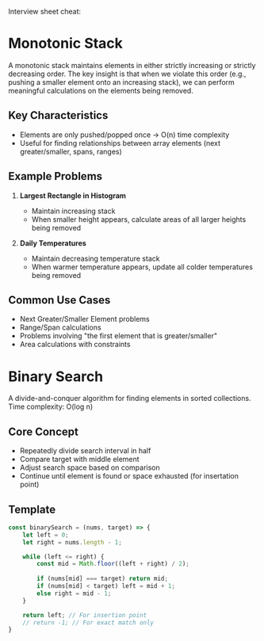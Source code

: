 Interview sheet cheat:

# Monotonic Stack

A monotonic stack maintains elements in either strictly increasing or strictly decreasing order. The key insight is that when we violate this order (e.g., pushing a smaller element onto an increasing stack), we can perform meaningful calculations on the elements being removed.

## Key Characteristics
- Elements are only pushed/popped once → O(n) time complexity
- Useful for finding relationships between array elements (next greater/smaller, spans, ranges)

## Example Problems
1. **Largest Rectangle in Histogram**
    - Maintain increasing stack
    - When smaller height appears, calculate areas of all larger heights being removed

2. **Daily Temperatures**
    - Maintain decreasing temperature stack
    - When warmer temperature appears, update all colder temperatures being removed

## Common Use Cases
- Next Greater/Smaller Element problems
- Range/Span calculations
- Problems involving "the first element that is greater/smaller"
- Area calculations with constraints

# Binary Search

A divide-and-conquer algorithm for finding elements in sorted collections. Time complexity: O(log n)

## Core Concept
- Repeatedly divide search interval in half
- Compare target with middle element
- Adjust search space based on comparison
- Continue until element is found or space exhausted (for insertation point)

## Template
```javascript
const binarySearch = (nums, target) => {
    let left = 0;
    let right = nums.length - 1;

    while (left <= right) {
        const mid = Math.floor((left + right) / 2);
        
        if (nums[mid] === target) return mid;
        if (nums[mid] < target) left = mid + 1;
        else right = mid - 1;
    }

    return left; // For insertion point
    // return -1; // For exact match only
}